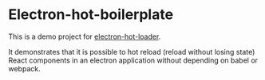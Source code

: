 # Electron-hot-boilerplate

This is a demo project for [electron-hot-loader](https://github.com/geowarin/electron-hot-loader).

It demonstrates that it is possible to hot reload (reload without losing state) React components in an electron
application without depending on babel or webpack.